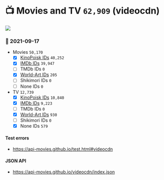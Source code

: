 # :tv: Movies and TV `62,909` (videocdn)

<a href="https://API-Movies.github.io"><img src="https://API-Movies.github.io/banner.png?cache"></a>

### :date: 2021-09-17
- Movies `50,170`
  - [x] <a href="https://API-Movies.github.io/videocdn/movie_kinopoisk_ids.json">KinoPoisk IDs</a> `40,252`
  - [x] <a href="https://API-Movies.github.io/videocdn/movie_imdb_ids.json">IMDb IDs</a> `39,947`
  - [ ] TMDb IDs `0`
  - [x] <a href="https://API-Movies.github.io/videocdn/movie_world_art_ids.json">World-Art IDs</a> `205`
  - [ ] Shikimori IDs `0`
  - [ ] None IDs `0`
- TV `12,739`
  - [x] <a href="https://API-Movies.github.io/videocdn/tv_kinopoisk_ids.json">KinoPoisk IDs</a> `10,840`
  - [x] <a href="https://API-Movies.github.io/videocdn/tv_imdb_ids.json">IMDb IDs</a> `9,223`
  - [ ] TMDb IDs `0`
  - [x] <a href="https://API-Movies.github.io/videocdn/tv_world_art_ids.json">World-Art IDs</a> `930`
  - [ ] Shikimori IDs `0`
  - [x] None IDs `579`
#### Test errors
- <a href='https://api-movies.github.io/test.html#videocdn'>https://api-movies.github.io/test.html#videocdn</a>
#### JSON API
- <a href='https://api-movies.github.io/videocdn/index.json'>https://api-movies.github.io/videocdn/index.json</a>
